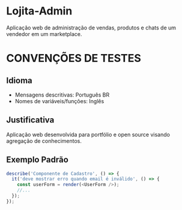 # Lojita-Admin
Aplicação web de administração de vendas, produtos e chats de um vendedor em um marketplace.

# CONVENÇÕES DE TESTES

## Idioma
- Mensagens descritivas: Português BR
- Nomes de variáveis/funções: Inglês

## Justificativa
Aplicação web desenvolvida para portfólio e open source visando agregação de conhecimentos.

## Exemplo Padrão
```javascript
describe('Componente de Cadastro', () => {
  it('deve mostrar erro quando email é inválido', () => {
    const userForm = render(<UserForm />);
    //...
  });
});